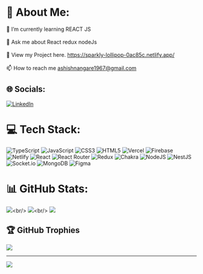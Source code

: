 # 💫 About Me:
🌱 I’m currently learning REACT JS<br><br>💬 Ask me about React redux nodeJs<br><br>📝 View my Project here. https://sparkly-lollipop-0ac85c.netlify.app/<br><br>📫 How to reach me ashishnangare1967@gmail.com


## 🌐 Socials:
[![LinkedIn](https://img.shields.io/badge/LinkedIn-%230077B5.svg?logo=linkedin&logoColor=white)](https://www.linkedin.com/in/sarthakahuja-dev/) 

# 💻 Tech Stack:
![TypeScript](https://img.shields.io/badge/typescript-%23007ACC.svg?style=for-the-badge&logo=typescript&logoColor=white) ![JavaScript](https://img.shields.io/badge/javascript-%23323330.svg?style=for-the-badge&logo=javascript&logoColor=%23F7DF1E) ![CSS3](https://img.shields.io/badge/css3-%231572B6.svg?style=for-the-badge&logo=css3&logoColor=white) ![HTML5](https://img.shields.io/badge/html5-%23E34F26.svg?style=for-the-badge&logo=html5&logoColor=white) ![Vercel](https://img.shields.io/badge/vercel-%23000000.svg?style=for-the-badge&logo=vercel&logoColor=white) ![Firebase](https://img.shields.io/badge/firebase-%23039BE5.svg?style=for-the-badge&logo=firebase) ![Netlify](https://img.shields.io/badge/netlify-%23000000.svg?style=for-the-badge&logo=netlify&logoColor=#00C7B7) ![React](https://img.shields.io/badge/react-%2320232a.svg?style=for-the-badge&logo=react&logoColor=%2361DAFB) ![React Router](https://img.shields.io/badge/React_Router-CA4245?style=for-the-badge&logo=react-router&logoColor=white) ![Redux](https://img.shields.io/badge/redux-%23593d88.svg?style=for-the-badge&logo=redux&logoColor=white) ![Chakra](https://img.shields.io/badge/chakra-%234ED1C5.svg?style=for-the-badge&logo=chakraui&logoColor=white) ![NodeJS](https://img.shields.io/badge/node.js-6DA55F?style=for-the-badge&logo=node.js&logoColor=white) ![NestJS](https://img.shields.io/badge/nestjs-%23E0234E.svg?style=for-the-badge&logo=nestjs&logoColor=white) ![Socket.io](https://img.shields.io/badge/Socket.io-black?style=for-the-badge&logo=socket.io&badgeColor=010101) ![MongoDB](https://img.shields.io/badge/MongoDB-%234ea94b.svg?style=for-the-badge&logo=mongodb&logoColor=white) 	![Figma](https://img.shields.io/badge/figma-%23F24E1E.svg?style=for-the-badge&logo=figma&logoColor=white)
# 📊 GitHub Stats:
 ![]([https://github-readme-stats.vercel.app/api?username=0x-ashishnangare1967&theme=highcontrast&hide_border=false&include_all_commits=true&count_private=true](https://github-readme-stats.vercel.app/api?username=ashishnangare1967&hide=stars&count_private=true&show_icons=true&theme=algolia&border_radius=20))<br/>
 ![]([https://github-readme-streak-stats.herokuapp.com/?user=ashishnangare1967&theme=highcontrast&hide_border=false](https://github-readme-streak-stats.herokuapp.com/?user=ashishnangare1967))<br/>
 ![](https://github-readme-stats.vercel.app/api/top-langs/?username=ashishnangare1967&theme=highcontrast&hide_border=false&include_all_commits=true&count_private=true&layout=compact)

## 🏆 GitHub Trophies
![](https://github-profile-trophy.vercel.app/?username=ashishnangare1967&theme=tokyonight&no-frame=true&no-bg=true&margin-w=60)

---
[![](https://visitcount.itsvg.in/api?id=ashishnangare1967&icon=0&color=0)](https://visitcount.itsvg.in)

<!-- Proudly created with GPRM ( https://gprm.itsvg.in ) -->
